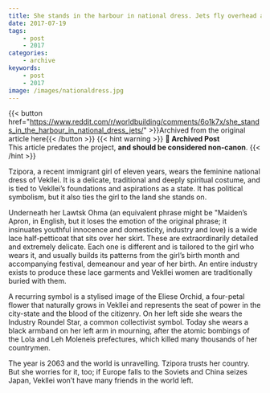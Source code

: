```yaml
---
title: She stands in the harbour in national dress. Jets fly overhead and a parade passes to mourn the victims of the atomic bombings.
date: 2017-07-19
tags:
    - post
    - 2017
categories:
    - archive
keywords:
    - post
    - 2017
image: /images/nationaldress.jpg
---
```

{{< button href="https://www.reddit.com/r/worldbuilding/comments/6o1k7x/she_stands_in_the_harbour_in_national_dress_jets/" >}}Archived from the original article here{{< /button >}}
{{< hint warning >}}
**🌸 Archived Post**  
This article predates the project, **and should be considered non-canon**.
{{< /hint >}}

Tzipora, a recent immigrant girl of eleven years, wears the feminine national dress of Vekllei. It is a delicate, traditional and deeply spiritual costume, and is tied to Vekllei’s foundations and aspirations as a state. It has political symbolism, but it also ties the girl to the land she stands on.

Underneath her Lawtsk Ohma (an equivalent phrase might be "Maiden’s Apron, in English, but it loses the emotion of the original phrase; it insinuates youthful innocence and domesticity, industry and love) is a wide lace half-petticoat that sits over her skirt. These are extraordinarily detailed and extremely delicate. Each one is different and is tailored to the girl who wears it, and usually builds its patterns from the girl’s birth month and accompanying festival, demeanour and year of her birth. An entire industry exists to produce these lace garments and Vekllei women are traditionally buried with them.

A recurring symbol is a stylised image of the Eliese Orchid, a four-petal flower that naturally grows in Vekllei and represents the seat of power in the city-state and the blood of the citizenry. On her left side she wears the Industry Roundel Star, a common collectivist symbol. Today she wears a black armband on her left arm in mourning, after the atomic bombings of the Lola and Leh Moleneis prefectures, which killed many thousands of her countrymen.

The year is 2063 and the world is unravelling. Tzipora trusts her country. But she worries for it, too; if Europe falls to the Soviets and China seizes Japan, Vekllei won’t have many friends in the world left.
